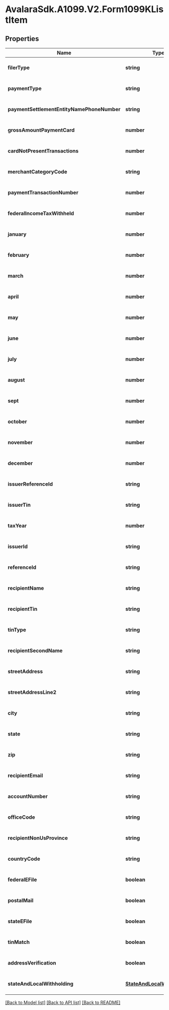 # AvalaraSdk.A1099.V2.Form1099KListItem

## Properties

Name | Type | Description | Notes
------------ | ------------- | ------------- | -------------
**filerType** | **string** |  | [optional] [default to undefined]
**paymentType** | **string** |  | [optional] [default to undefined]
**paymentSettlementEntityNamePhoneNumber** | **string** |  | [optional] [default to undefined]
**grossAmountPaymentCard** | **number** |  | [optional] [default to undefined]
**cardNotPresentTransactions** | **number** |  | [optional] [default to undefined]
**merchantCategoryCode** | **string** |  | [optional] [default to undefined]
**paymentTransactionNumber** | **number** |  | [optional] [default to undefined]
**federalIncomeTaxWithheld** | **number** |  | [optional] [default to undefined]
**january** | **number** |  | [optional] [default to undefined]
**february** | **number** |  | [optional] [default to undefined]
**march** | **number** |  | [optional] [default to undefined]
**april** | **number** |  | [optional] [default to undefined]
**may** | **number** |  | [optional] [default to undefined]
**june** | **number** |  | [optional] [default to undefined]
**july** | **number** |  | [optional] [default to undefined]
**august** | **number** |  | [optional] [default to undefined]
**sept** | **number** |  | [optional] [default to undefined]
**october** | **number** |  | [optional] [default to undefined]
**november** | **number** |  | [optional] [default to undefined]
**december** | **number** |  | [optional] [default to undefined]
**issuerReferenceId** | **string** |  | [optional] [default to undefined]
**issuerTin** | **string** |  | [optional] [default to undefined]
**taxYear** | **number** |  | [optional] [default to undefined]
**issuerId** | **string** |  | [optional] [default to undefined]
**referenceId** | **string** |  | [optional] [default to undefined]
**recipientName** | **string** |  | [optional] [default to undefined]
**recipientTin** | **string** |  | [optional] [default to undefined]
**tinType** | **string** |  | [optional] [default to undefined]
**recipientSecondName** | **string** |  | [optional] [default to undefined]
**streetAddress** | **string** |  | [optional] [default to undefined]
**streetAddressLine2** | **string** |  | [optional] [default to undefined]
**city** | **string** |  | [optional] [default to undefined]
**state** | **string** |  | [optional] [default to undefined]
**zip** | **string** |  | [optional] [default to undefined]
**recipientEmail** | **string** |  | [optional] [default to undefined]
**accountNumber** | **string** |  | [optional] [default to undefined]
**officeCode** | **string** |  | [optional] [default to undefined]
**recipientNonUsProvince** | **string** |  | [optional] [default to undefined]
**countryCode** | **string** |  | [optional] [default to undefined]
**federalEFile** | **boolean** |  | [optional] [default to undefined]
**postalMail** | **boolean** |  | [optional] [default to undefined]
**stateEFile** | **boolean** |  | [optional] [default to undefined]
**tinMatch** | **boolean** |  | [optional] [default to undefined]
**addressVerification** | **boolean** |  | [optional] [default to undefined]
**stateAndLocalWithholding** | [**StateAndLocalWithholding**](StateAndLocalWithholding.md) |  | [optional] [default to undefined]

[[Back to Model list]](../../../README.md#documentation-for-models) [[Back to API list]](../../../README.md#documentation-for-api-endpoints) [[Back to README]](../../../README.md)

